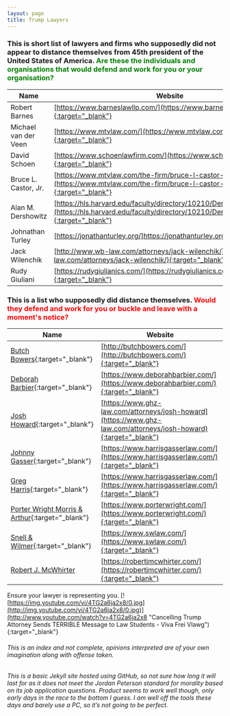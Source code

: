 ```yaml
---
layout: page
title: Trump Lawyers
---
```

### This is short list of lawyers and firms who supposedly did not appear to distance themselves from 45th president of the United States of America. <span style="color:green">Are these the individuals and organisations that would defend and work for you or your organisation?</span>

Name | Website
------------ | -------------
Robert Barnes | [https://www.barneslawllp.com/](https://www.barneslawllp.com/){:target="_blank"}
Michael van der Veen | [https://www.mtvlaw.com/](https://www.mtvlaw.com/){:target="_blank"}
David Schoen | [https://www.schoenlawfirm.com/](https://www.schoenlawfirm.com/){:target="_blank"}
Bruce L. Castor, Jr. | [https://www.mtvlaw.com/the-firm/bruce-l-castor-jr/](https://www.mtvlaw.com/the-firm/bruce-l-castor-jr/){:target="_blank"}
Alan M. Dershowitz | [https://hls.harvard.edu/faculty/directory/10210/Dershowitz](https://hls.harvard.edu/faculty/directory/10210/Dershowitz){:target="_blank"}
Johnathan Turley | [https://jonathanturley.org/]https://jonathanturley.org/{:target="_blank"}
Jack Wilenchik | [http://www.wb-law.com/attorneys/jack-wilenchik/](http://www.wb-law.com/attorneys/jack-wilenchik/){:target="_blank"}
Rudy Giuliani | [https://rudygiulianics.com/](https://rudygiulianics.com/){:target="_blank"}


### This is a list who supposedly did distance themselves. <span style="color:red">Would they defend and work for you or buckle and leave with a moment's notice?</span>

Name | Website
------------ | -------------
[Butch Bowers](https://web.archive.org/web/20210201015916/https://www.yahoo.com/lifestyle/trumps-lawyers-impeachment-trial-dumped-151500079.html){:target="_blank"} | [http://butchbowers.com/](http://butchbowers.com/){:target="_blank"}
[Deborah Barbier](https://web.archive.org/web/20210201015916/https://www.yahoo.com/lifestyle/trumps-lawyers-impeachment-trial-dumped-151500079.html){:target="_blank"} | [https://www.deborahbarbier.com/](https://www.deborahbarbier.com/){:target="_blank"}
[Josh Howard](https://web.archive.org/web/20210201015916/https://www.yahoo.com/lifestyle/trumps-lawyers-impeachment-trial-dumped-151500079.html){:target="_blank"} | [https://www.ghz-law.com/attorneys/josh-howard](https://www.ghz-law.com/attorneys/josh-howard){:target="_blank"}
[Johnny Gasser](https://web.archive.org/web/20210201015916/https://www.yahoo.com/lifestyle/trumps-lawyers-impeachment-trial-dumped-151500079.html){:target="_blank"} | [https://www.harrisgasserlaw.com/](https://www.harrisgasserlaw.com/){:target="_blank"}
[Greg Harris](https://web.archive.org/web/20210201015916/https://www.yahoo.com/lifestyle/trumps-lawyers-impeachment-trial-dumped-151500079.html){:target="_blank"} | [https://www.harrisgasserlaw.com/](https://www.harrisgasserlaw.com/){:target="_blank"}
[Porter Wright Morris & Arthur](https://web.archive.org/web/20210212195527/https://www.politico.com/news/2020/11/13/law-firm-drops-trump-campaign-436418){:target="_blank"} | [https://www.porterwright.com/](https://www.porterwright.com/){:target="_blank"}
[Snell & Wilmer](https://web.archive.org/web/20210212195527/https://www.politico.com/news/2020/11/13/law-firm-drops-trump-campaign-436418){:target="_blank"} | [https://www.swlaw.com/](https://www.swlaw.com/){:target="_blank"}
[Robert J. McWhirter](https://web.archive.org/web/20210203160950/https://www.12news.com/article/news/politics/bar-complaint-filed-against-trump-attorneys-in-arizona/75-857a2dd9-9e96-47b1-83f5-f9782bd875fb) | [https://robertjmcwhirter.com/](https://robertjmcwhirter.com/){:target="_blank"}


Ensure your lawyer is representing you.
[![https://img.youtube.com/vi/4TG2a6ja2x8/0.jpg](http://img.youtube.com/vi/4TG2a6ja2x8/0.jpg)](http://www.youtube.com/watch?v=4TG2a6ja2x8 "Cancelling Trump Attorney Sends TERRIBLE Message to Law Students - Viva Frei Vlawg"){:target="_blank"}

###### This is an index and not complete, opinions interpreted are of your own imagination along with offense taken.
###### This is a basic Jekyll site hosted using GitHub, so not sure how long it will last for as it does not meet the Jordan Peterson standard for morality based on its job application questions. Product seems to work well though, only early days in the race to the bottom I guess. I am well off the tools these days and barely use a PC, so it’s not going to be perfect.
